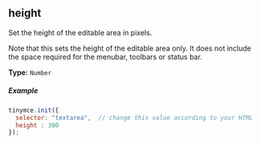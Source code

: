 ## height

Set the height of the editable area in pixels.

Note that this sets the height of the editable area only. It does not include the space required for the menubar, toolbars or status bar.

**Type:** `Number`

##### Example

```js
tinymce.init({
  selector: "textarea",  // change this value according to your HTML
  height : 300
});
```
